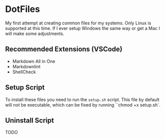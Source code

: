 # DotFiles

My first attempt at creating common files for my systems. Only Linux is supported at this time. If I ever setup Windows the same way or get a Mac I will make some adjustments.

## Recommended Extensions (VSCode)

* Markdown All in One
* Markdownlint
* ShellCheck

## Setup Script

To install these files you need to run the `setup.sh` script. This file by default will not be executable, which can be fixed by running ``chmod +x setup.sh`.

## Uninstall Script

TODO

